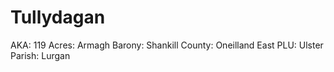 # Tullydagan

AKA: 119
Acres: Armagh
Barony: Shankill
County: Oneilland East
PLU: Ulster
Parish: Lurgan